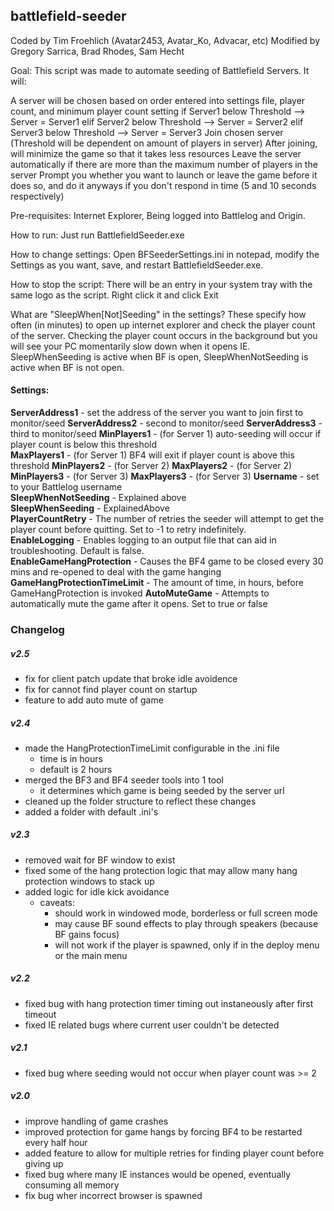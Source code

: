 ## battlefield-seeder

Coded by Tim Froehlich (Avatar2453, Avatar_Ko, Advacar, etc)
Modified by Gregory Sarrica, Brad Rhodes, Sam Hecht

Goal: This script was made to automate seeding of Battlefield Servers. It will:

A server will be chosen based on order entered into settings file, player count, and minimum player count setting
  if Server1 below Threshold --> Server = Server1
  elif Server2 below Threshold --> Server = Server2
  elif Server3 below Threshold --> Server = Server3
Join chosen server (Threshold will be dependent on amount of players in server)
After joining, will minimize the game so that it takes less resources
Leave the server automatically if there are more than the maximum number of players in the server
Prompt you whether you want to launch or leave the game before it does so, and do it anyways if you don't respond in time (5 and 10 seconds respectively)   

Pre-requisites: 
Internet Explorer, Being logged into Battlelog and Origin.    

How to run: 
Just run BattlefieldSeeder.exe

How to change settings: 
Open BFSeederSettings.ini in notepad, modify the Settings as you want, save, and restart BattlefieldSeeder.exe.   

How to stop the script: 
There will be an entry in your system tray with the same logo as the script. Right click it and click Exit

What are "SleepWhen[Not]Seeding" in the settings?
These specify how often (in minutes) to open up internet explorer and check the player count of the server. Checking the player count occurs in the background but you will see your PC momentarily slow down when it opens IE.
SleepWhenSeeding is active when BF is open, SleepWhenNotSeeding is active when BF is not open.

#### Settings:
**ServerAddress1** - set the address of the server you want to join first to monitor/seed 
**ServerAddress2** -                                                second to monitor/seed 
**ServerAddress3** -                                                third to monitor/seed 
**MinPlayers1** - (for Server 1) auto-seeding will occur if player count is below this threshold   
**MaxPlayers1** - (for Server 1) BF4 will exit if player count is above this threshold 
**MinPlayers2** - (for Server 2)
**MaxPlayers2** - (for Server 2)
**MinPlayers3** - (for Server 3) 
**MaxPlayers3** - (for Server 3)
**Username** - set to your Battlelog username   
**SleepWhenNotSeeding** - Explained above   
**SleepWhenSeeding** - ExplainedAbove   
**PlayerCountRetry** - The number of retries the seeder will attempt to get the player count before quitting. Set to -1 to retry indefinitely.   
**EnableLogging** - Enables logging to an output file that can aid in troubleshooting. Default is false.   
**EnableGameHangProtection** - Causes the BF4 game to be closed every 30 mins and re-opened to deal with the game hanging   
**GameHangProtectionTimeLimit** - The amount of time, in hours, before GameHangProtection is invoked
**AutoMuteGame** - Attempts to automatically mute the game after it opens. Set to true or false

### Changelog 

##### v2.5
- fix for client patch update that broke idle avoidence
- fix for cannot find player count on startup
- feature to add auto mute of game

##### v2.4
- made the HangProtectionTimeLimit configurable in the .ini file
   - time is in hours
   - default is 2 hours     
- merged the BF3 and BF4 seeder tools into 1 tool   
   - it determines which game is being seeded by the server url
- cleaned up the folder structure to reflect these changes
- added a folder with default .ini's   

##### v2.3
- removed wait for BF window to exist
- fixed some of the hang protection logic that may allow many hang protection windows to stack up
- added logic for idle kick avoidance
	- caveats:
		- should work in windowed mode, borderless or full screen mode
		- may cause BF sound effects to play through speakers (because BF gains focus)
		- will not work if the player is spawned, only if in the deploy menu or the main menu   
		
##### v2.2   
- fixed bug with hang protection timer timing out instaneously after first timeout
- fixed IE related bugs where current user couldn't be detected   

##### v2.1
- fixed bug where seeding would not occur when player count was >= 2

##### v2.0
- improve handling of game crashes
- improved protection for game hangs by forcing BF4 to be restarted every half hour
- added feature to allow for multiple retries for finding player count before giving up
- fixed bug where many IE instances would be opened, eventually consuming all memory
- fix bug wher incorrect browser is spawned
